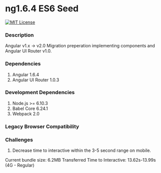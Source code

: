 ng1.6.4 ES6 Seed
=================================
[![MIT License][license-image]][license-url]

### Description
Angular v1.x -> v2.0 Migration preperation implementing components and Angular UI Router v1.0.

### Dependencies
1. Angular 1.6.4
2. Angular UI Router 1.0.3

### Development Dependencies
1. Node.js >= 6.10.3
2. Babel Core 6.24.1
3. Webpack 2.0


### Legacy Browser Compatibility

### Challenges
1. Decrease time to interactive within the 3-5 second range on mobile.

Current bundle size: 6.2MB Transferred
Time to Interactive: 13.62s-13.99s (4G - Regular)

[license-url]: LICENSE
[license-image]: http://img.shields.io/badge/license-MIT-000000.svg?style=flat-square